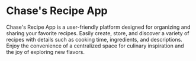 # Chase's Recipe App
Chase's Recipe App is a user-friendly platform designed for organizing and sharing your favorite recipes. Easily create, store, and discover a variety of recipes with details such as cooking time, ingredients, and descriptions. Enjoy the convenience of a centralized space for culinary inspiration and the joy of exploring new flavors.
